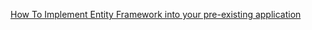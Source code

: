 ﻿[How To Implement Entity Framework into your pre-existing application](https://docs.microsoft.com/en-us/ef/core/get-started/aspnetcore/)
